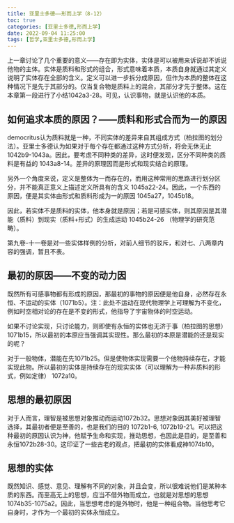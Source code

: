 ```yaml
---
title: 亚里士多德——形而上学（8-12）
toc: true
categories: [亚里士多德,形而上学]
date: 2022-09-04 11:25:00
tags: [哲学,亚里士多德,形而上学]
---
```


上一章讨论了几个重要的意义——存在即为实体，实体是可以被用来诉说却不诉说他物的主体。实体是质料和形式的组合，形式意味着本质，本质自身就通过其定义说明了实体存在全部的含义。定义可以进一步拆分成原因，但作为本质的整体在这种情况下是先于其部分的。仅当复合物是质料上的混合，其部分才先于整体。这在本章第一段进行了小结1042a3-28。可见，认识事物，就是认识他的本质。

## 如何追求本质的原因？——质料和形式合而为一的原因

democritus认为质料就是一种，不同实体的差异来自其组成方式（柏拉图的划分法）。亚里士多德认为如果对于每个存在都通过这种方式分析，将会无休无止1042b9-1043a。因此，要考虑不同种类的差异，这时便发现，区分不同种类的质料是有益的 1043a8-14。差异的原理因而是形式和现实结合的原理。

另外一个角度来说，定义是整体为一而存在的，而用这种常用的思路进行划分区分，并不能真正意义上描述定义所具有的含义 1045a22-24。因此，一个东西的原因，便是其实体由形式和质料形成为一的原因 1045a27，1045b18。

因此，若实体不是质料的实体，他本身就是原因；若是可感实体，则其原因是其潜能（质料）到现实（质料+形式）的生成运动 1045b24-26 （物理学的研究范畴）。

第九卷-十一卷是对一些实体样例的分析，对前人细节的驳斥，和对七、八两章内容的强调，暂且不表。

## 最初的原因——不变的动力因

既然所有可感事物都有形成的原因，那最初的事物的原因便是他自身，必然存在永恒、不运动的实体（1071b5）。注：此处不运动在现代物理学上可理解为不变化，例如时空相对论的存在是不变的形式，他指导了宇宙物体的时空运动。

如果不讨论实现，只讨论能力，则即使有永恒的实体也无济于事（柏拉图的思想）1071b15，所以最初的本原应当强调其实现性。那么最初的本原是潜能的还是现实的呢？

对于一般物体，潜能在先1071b25。但是使物体实现需要一个他物持续存在，才能实现此物。所以最初的实体是持续存在的现实实体（可以理解为一种非质料的形式，例如定律） 1072a10。

## 思想的最初原因

对于人而言，理智是被思想对象推动而运动1072b32。思想对象因其美好被理智选择，其最初者便是至善的，也是我们的目的 1072b1-6, 1072b19-21。可以把这种最初的原因认识为神，他赋予生命和实现，推动思想，也因此是目的，是至善和永恒1072b28-30。这印证了一些古老的观点，把最初的实体看成神1074b10。

## 思想的实体

既然知识、感觉、意见、理解有不同的对象，并且会变，所以很难说他们是某种本质的东西。而至高无上的思想，应当不借外物而成立，也就是对思想的思想1074b35-1075a2。因此，当思想考虑的是外物时，他是一种组合物。当他思考它自身时，才作为一个最初的实体永恒成立。
